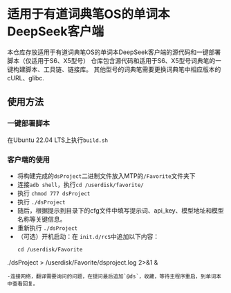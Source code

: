 # 适用于有道词典笔OS的单词本DeepSeek客户端
本仓库存放适用于有道词典笔OS的单词本DeepSeek客户端的源代码和一键部署脚本（仅适用于S6、X5型号）
仓库包含源代码和适用于S6、X5型号词典笔的一键构建脚本、工具链、链接库。
其他型号的词典笔需要更换词典笔中相应版本的cURL、glibc.

## 使用方法
### 一键部署脚本
在Ubuntu 22.04 LTS上执行`build.sh`
### 客户端的使用
- 将构建完成的`dsProject`二进制文件放入MTP的`/Favorite`文件夹下
- 连接`adb shell`，执行`cd /userdisk/favorite/`
- 执行 `chmod 777 dsProject`
- 执行 `./dsProject`
- 随后，根据提示到目录下的cfg文件中填写提示词、api_key、模型地址和模型名称等关键信息。
- 重新执行 `./dsProject`
- （可选）开机启动：在 `init.d/rcS`中追加以下内容：
  ```
  cd /userdisk/Favorite
./dsProject > /userdisk/Favorite/dsproject.log 2>&1 &
  ```
-连接网络，翻译需要询问的问题，在提问最后追加`@ds`，收藏，等待主程序重启，到单词本中查看回复。
